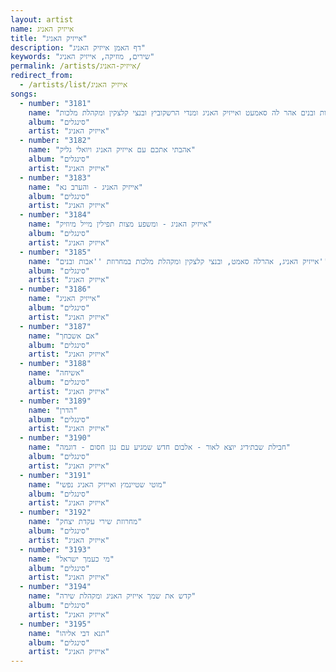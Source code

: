 ```yaml
---
layout: artist
name: אייזיק האניג
title: "אייזיק האניג"
description: "דף האמן אייזיק האניג"
keywords: "שירים, מוזיקה, אייזיק האניג"
permalink: /artists/אייזיק-האניג/
redirect_from:
  - /artists/list/אייזיק האניג
songs:
  - number: "3181"
    name: "אבות ובנים אהר לה סאמעט ואייזיק האניג ומנדי הרשקוביץ ובנצי קלצקין ומקהלת מלכות"
    album: "סינגלים"
    artist: "אייזיק האניג"
  - number: "3182"
    name: "אהבתי אתכם עם אייזיק האניג ויואלי גליק"
    album: "סינגלים"
    artist: "אייזיק האניג"
  - number: "3183"
    name: "אייזיק האניג - והערב נא"
    album: "סינגלים"
    artist: "אייזיק האניג"
  - number: "3184"
    name: "אייזיק האניג - ומשפע מצות תפילין מייל מיוזיק"
    album: "סינגלים"
    artist: "אייזיק האניג"
  - number: "3185"
    name: "אייזיק האניג, אהרלה סאמט, ובנצי קלצקין ומקהלת מלכות במחרוזת ''אבות ובנים''"
    album: "סינגלים"
    artist: "אייזיק האניג"
  - number: "3186"
    name: "אייזיק האניג"
    album: "סינגלים"
    artist: "אייזיק האניג"
  - number: "3187"
    name: "אם אשכחך"
    album: "סינגלים"
    artist: "אייזיק האניג"
  - number: "3188"
    name: "אשיחה"
    album: "סינגלים"
    artist: "אייזיק האניג"
  - number: "3189"
    name: "הדרן"
    album: "סינגלים"
    artist: "אייזיק האניג"
  - number: "3190"
    name: "חבילת שבת׳דיג יוצא לאור - אלבום חדש שמגיע עם נגן חסום - דוגמה"
    album: "סינגלים"
    artist: "אייזיק האניג"
  - number: "3191"
    name: "מוטי שטיינמץ ואייזיק האניג נפשי"
    album: "סינגלים"
    artist: "אייזיק האניג"
  - number: "3192"
    name: "מחרוזת שירי עקדת יצחק"
    album: "סינגלים"
    artist: "אייזיק האניג"
  - number: "3193"
    name: "מי כעמך ישראל"
    album: "סינגלים"
    artist: "אייזיק האניג"
  - number: "3194"
    name: "קדש את שמך אייזיק האניג ומקהלת שירה"
    album: "סינגלים"
    artist: "אייזיק האניג"
  - number: "3195"
    name: "תנא דבי אליהו"
    album: "סינגלים"
    artist: "אייזיק האניג"
---
```


